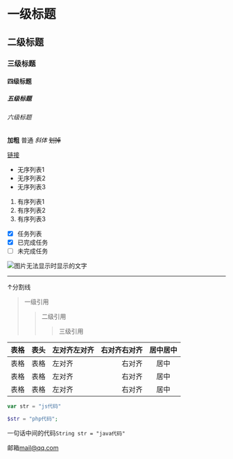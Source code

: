 # 一级标题
## 二级标题
### 三级标题
#### 四级标题
##### 五级标题
###### 六级标题

**加粗** 普通 *斜体* ~~划掉~~

[链接](http://www.jianshu.com "鼠标移上来显示")
 
- 无序列表1
- 无序列表2
- 无序列表3

1. 有序列表1
2. 有序列表2
4. 有序列表3

- [x] 任务列表
- [x] 已完成任务
- [ ] 未完成任务

![图片无法显示时显示的文字](https://www.baidu.com/favicon.ico "鼠标移上来显示")

-------------------
↑分割线

> 一级引用
>> 二级引用
>>> 三级引用

|表格|表头|左对齐左对齐|右对齐右对齐|居中居中|
|---|----|:-----|-----:|:--:|
|表格|表格|左对齐|右对齐|居中|
|表格|表格|左对齐|右对齐|居中|
|表格|表格|左对齐|右对齐|居中|


``` javascript
var str = "js代码"
```
``` php
$str = "php代码";
```
一句话中间的代码`String str = "java代码"`

邮箱<mail@qq.com>
